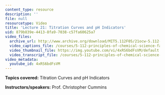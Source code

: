 ```yaml
---
content_type: resource
description: ''
file: null
resourcetype: Video
title: 'Lecture 21: Titration Curves and pH Indicators'
uid: 879b839e-4413-8fa9-7038-c57fa60625a7
video_files:
  archive_url: http://www.archive.org/download/MIT5.112F05/21ocw-5.112-31oct2005-220k.mp4
  video_captions_file: /courses/5-112-principles-of-chemical-science-fall-2005/48eec7c5d89e53d2be9592346fc41451_4xRS6bdFsVM.vtt
  video_thumbnail_file: https://img.youtube.com/vi/4xRS6bdFsVM/default.jpg
  video_transcript_file: /courses/5-112-principles-of-chemical-science-fall-2005/62db38358d575f07cfe4b3b0a3115bff_4xRS6bdFsVM.pdf
video_metadata:
  youtube_id: 4xRS6bdFsVM
---
```


**Topics covered:** Titration Curves and pH Indicators

**Instructors/speakers:** Prof. Christopher Cummins